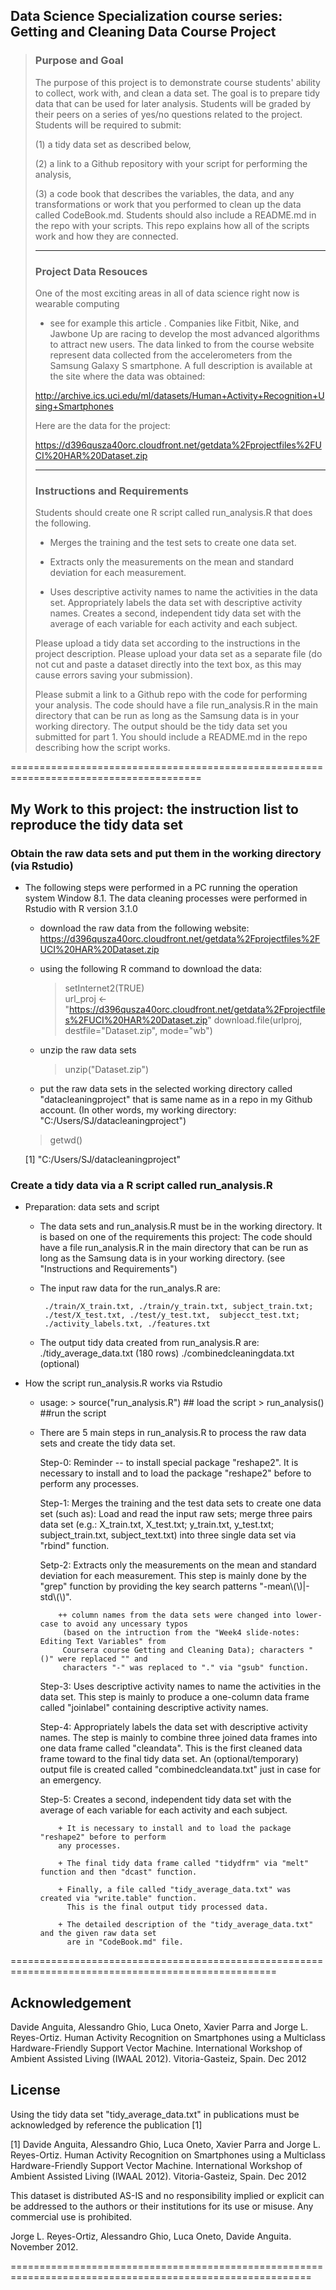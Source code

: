 ## Data Science Specialization course series: Getting and Cleaning Data Course Project
>
>### Purpose and Goal
>
>The purpose of this project is to demonstrate course students' ability to collect,
>work with, and clean a data set. The goal is to prepare tidy data that can be used
>for later analysis. Students will be graded by their peers on a series of yes/no questions
>related to the project. Students will be required to submit:
>
>(1) a tidy data set as described below, 
>
>(2) a link to a Github repository with your script for performing the analysis, 
>
>(3) a code book that describes the variables, the data, and any transformations 
>or work that you performed to clean up the data called CodeBook.md. Students should also
>include a README.md in the repo with your scripts. This repo explains how all of the 
>scripts work and how they are connected.  
>
>------------------------------------------------------------------------------------
>### Project Data Resouces
>
>One of the most exciting areas in all of data science right now is wearable computing
>- see for example this article . Companies like Fitbit, Nike, and Jawbone Up are racing
>to develop the most advanced algorithms to attract new users. The data linked to from
>the course website represent data collected from the accelerometers from the Samsung
>Galaxy S smartphone. A full description is available at the site where the data was
>obtained: 
>
>http://archive.ics.uci.edu/ml/datasets/Human+Activity+Recognition+Using+Smartphones 
>
>Here are the data for the project: 
>
>https://d396qusza40orc.cloudfront.net/getdata%2Fprojectfiles%2FUCI%20HAR%20Dataset.zip 
>
>-------------------------------------------------------------------------------------
>### Instructions and Requirements
>
>Students should create one R script called run_analysis.R that does the following. 
>
>* Merges the training and the test sets to create one data set.
>
>* Extracts only the measurements on the mean and standard deviation for each measurement. 
>
>* Uses descriptive activity names to name the activities in the data set.
>  Appropriately labels the data set with descriptive activity names. 
>  Creates a second, independent tidy data set with the average of each variable
>  for each activity and each subject. 
>
>Please upload a tidy data set according to the instructions in the project description.
>Please upload your data set as a separate file (do not cut and paste a dataset directly
>into the text box, as this may cause errors saving your submission). 
>
>Please submit a link to a Github repo with the code for performing your analysis.
>The code should have a file run_analysis.R in the main directory that can be run 
>as long as the Samsung data is in your working directory. The output should be the 
>tidy data set you submitted for part 1. You should include a README.md in the repo 
>describing how the script works. 
>

=======================================================================================
## My Work to this project: the instruction list to reproduce the tidy data set

### Obtain the raw data sets and put them in the working directory (via Rstudio)

 * The following steps were performed in a PC running the operation system Window 8.1.
   The data cleaning processes were performed in Rstudio with R version 3.1.0
     
   + download the raw data from the following website:
      https://d396qusza40orc.cloudfront.net/getdata%2Fprojectfiles%2FUCI%20HAR%20Dataset.zip
      
   + using the following R command to download the data:
      >setInternet2(TRUE)   
      >url_proj <- "https://d396qusza40orc.cloudfront.net/getdata%2Fprojectfiles%2FUCI%20HAR%20Dataset.zip"
      >download.file(urlproj, destfile="Dataset.zip", mode="wb")
      
   + unzip the raw data sets
      
     >unzip("Dataset.zip")
      
   + put the raw data sets in the selected working directory called "datacleaningproject"
        that is same name as in a repo in my Github account. 
        (In other words, my working directory: "C:/Users/SJ/datacleaningproject")
        
    > getwd()
        
    [1] "C:/Users/SJ/datacleaningproject"
        
### Create a tidy data via a R script called run_analysis.R
      
 * Preparation:  data sets and script
    + The data sets and run_analysis.R must be in the working directory.
           It is based on one of the requirements this project: The code should have 
	   a file run_analysis.R in the main directory that can be run as long as the Samsung
	   data is in your working directory. (see "Instructions and Requirements")
      
     + The input raw data for the run_analys.R are:
        
            ./train/X_train.txt, ./train/y_train.txt, subject_train.txt;
            ./test/X_test.txt, ./test/y_test.txt,  subjecct_test.txt;
            ./activity_labels.txt, ./features.txt
        
     + The output tidy data created from run_analysis.R are:
            ./tidy_average_data.txt (180 rows)
            ./combinedcleaningdata.txt (optional)
        
* How the script run_analysis.R works via Rstudio
    + usage:
           > source("run_analysis.R") ## load the script
           > run_analysis() ##run the script
       
    + There are 5 main steps in run_analysis.R to process the raw data sets and create the tidy data set.
    
         Step-0: Reminder -- to install special package "reshape2".
	      It is necessary to install and to load the package "reshape2" before to perform
              any processes.
              
         Step-1: Merges the training and the test data sets to create one data set (such as):
              Load and read the input raw sets; merge three pairs data set (e.g.: X_train.txt, X_test.txt;
              y_train.txt, y_test.txt; subject_train.txt, subject_text.txt) into three single data set
              via "rbind" function.
            
         Setp-2: Extracts only the measurements on the mean and standard deviation for each measurement.
              This step is mainly done by the "grep" function by providing the key search patterns
              "-mean\\(\\)|-std\\(\\)".
            
              ++ column names from the data sets were changed into lower-case to avoid any uncessary typos
               (based on the intruction from the "Week4 slide-notes: Editing Text Variables" from 
               Coursera course Getting and Cleaning Data); characters "()" were replaced "" and
               characters "-" was replaced to "." via "gsub" function.
               
         Step-3: Uses descriptive activity names to name the activities in the data set.
              This step is mainly to produce a one-column data frame called "joinlabel" containing
              descriptive activity names.
            
         Step-4: Appropriately labels the data set with descriptive activity names.
              The step is mainly to combine three joined data frames into one data frame called
              "cleandata". This is the first cleaned data frame toward to the final tidy data set.
              An (optional/temporary) output file is created called "combinedcleandata.txt" just in case
              for an emergency.
            
         Step-5: Creates a second, independent tidy data set with the average of each variable
              for each activity and each subject.
              
              + It is necessary to install and to load the package "reshape2" before to perform
              any processes.
              
              + The final tidy data frame called "tidydfrm" via "melt" function and then "dcast" function.
            
              + Finally, a file called "tidy_average_data.txt" was created via "write.table" function.
                This is the final output tidy processed data.
              
              + The detailed description of the "tidy_average_data.txt" and the given raw data set
                are in "CodeBook.md" file.
            
====================================================================================================
##  Acknowledgement
 
Davide Anguita, Alessandro Ghio, Luca Oneto, Xavier Parra and Jorge L. Reyes-Ortiz. Human Activity 
Recognition on Smartphones using a Multiclass Hardware-Friendly Support Vector Machine. International
Workshop of Ambient Assisted Living (IWAAL 2012). Vitoria-Gasteiz, Spain. Dec 2012

## License

Using the tidy data set "tidy_average_data.txt" in publications must be acknowledged by reference the
publication [1]

[1] Davide Anguita, Alessandro Ghio, Luca Oneto, Xavier Parra and Jorge L. Reyes-Ortiz. Human Activity 
Recognition on Smartphones using a Multiclass Hardware-Friendly Support Vector Machine. International
Workshop of Ambient Assisted Living (IWAAL 2012). Vitoria-Gasteiz, Spain. Dec 2012

This dataset is distributed AS-IS and no responsibility implied or explicit can be addressed to the authors
or their institutions for its use or misuse. Any commercial use is prohibited.

Jorge L. Reyes-Ortiz, Alessandro Ghio, Luca Oneto, Davide Anguita. November 2012.

==========================================================================================================

            
            
            
            
        
        
        
      
      
  


